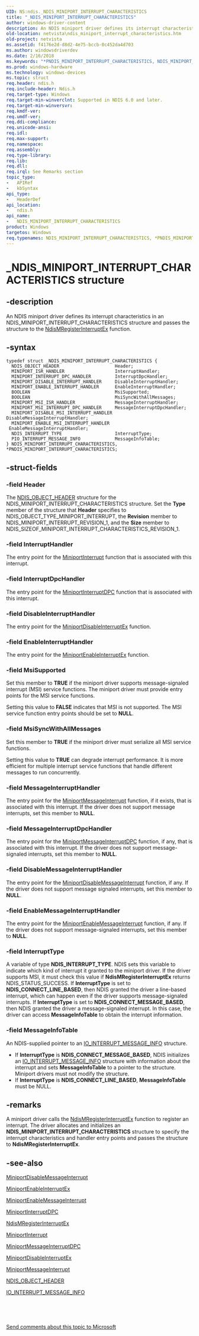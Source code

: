 ```yaml
---
UID: NS:ndis._NDIS_MINIPORT_INTERRUPT_CHARACTERISTICS
title: "_NDIS_MINIPORT_INTERRUPT_CHARACTERISTICS"
author: windows-driver-content
description: An NDIS miniport driver defines its interrupt characteristics in an NDIS_MINIPORT_INTERRUPT_CHARACTERISTICS structure and passes the structure to the NdisMRegisterInterruptEx function.
old-location: netvista\ndis_miniport_interrupt_characteristics.htm
old-project: netvista
ms.assetid: f4176e2d-d8d2-4e75-bccb-0c452da4d703
ms.author: windowsdriverdev
ms.date: 2/16/2018
ms.keywords: "*PNDIS_MINIPORT_INTERRUPT_CHARACTERISTICS, NDIS_MINIPORT_INTERRUPT_CHARACTERISTICS, NDIS_MINIPORT_INTERRUPT_CHARACTERISTICS structure [Network Drivers Starting with Windows Vista], PNDIS_MINIPORT_INTERRUPT_CHARACTERISTICS, PNDIS_MINIPORT_INTERRUPT_CHARACTERISTICS structure pointer [Network Drivers Starting with Windows Vista], _NDIS_MINIPORT_INTERRUPT_CHARACTERISTICS, ndis/NDIS_MINIPORT_INTERRUPT_CHARACTERISTICS, ndis/PNDIS_MINIPORT_INTERRUPT_CHARACTERISTICS, ndis_interrupts_structures_ref_87c0c090-a28d-4195-b73d-52e3a188a80b.xml, netvista.ndis_miniport_interrupt_characteristics"
ms.prod: windows-hardware
ms.technology: windows-devices
ms.topic: struct
req.header: ndis.h
req.include-header: Ndis.h
req.target-type: Windows
req.target-min-winverclnt: Supported in NDIS 6.0 and later.
req.target-min-winversvr: 
req.kmdf-ver: 
req.umdf-ver: 
req.ddi-compliance: 
req.unicode-ansi: 
req.idl: 
req.max-support: 
req.namespace: 
req.assembly: 
req.type-library: 
req.lib: 
req.dll: 
req.irql: See Remarks section
topic_type:
-	APIRef
-	kbSyntax
api_type:
-	HeaderDef
api_location:
-	ndis.h
api_name:
-	NDIS_MINIPORT_INTERRUPT_CHARACTERISTICS
product: Windows
targetos: Windows
req.typenames: NDIS_MINIPORT_INTERRUPT_CHARACTERISTICS, *PNDIS_MINIPORT_INTERRUPT_CHARACTERISTICS
---
```


# _NDIS_MINIPORT_INTERRUPT_CHARACTERISTICS structure


## -description


An NDIS miniport driver defines its interrupt characteristics in an
  NDIS_MINIPORT_INTERRUPT_CHARACTERISTICS structure and passes the structure to the 
  <a href="..\ndis\nf-ndis-ndismregisterinterruptex.md">
  NdisMRegisterInterruptEx</a> function.


## -syntax


````
typedef struct _NDIS_MINIPORT_INTERRUPT_CHARACTERISTICS {
  NDIS_OBJECT_HEADER                     Header;
  MINIPORT_ISR_HANDLER                   InterruptHandler;
  MINIPORT_INTERRUPT_DPC_HANDLER         InterruptDpcHandler;
  MINIPORT_DISABLE_INTERRUPT_HANDLER     DisableInterruptHandler;
  MINIPORT_ENABLE_INTERRUPT_HANDLER      EnableInterruptHandler;
  BOOLEAN                                MsiSupported;
  BOOLEAN                                MsiSyncWithAllMessages;
  MINIPORT_MSI_ISR_HANDLER               MessageInterruptHandler;
  MINIPORT_MSI_INTERRUPT_DPC_HANDLER     MessageInterruptDpcHandler;
  MINIPORT_DISABLE_MSI_INTERRUPT_HANDLER DisableMessageInterruptHandler;
  MINIPORT_ENABLE_MSI_INTERRUPT_HANDLER  EnableMessageInterruptHandler;
  NDIS_INTERRUPT_TYPE                    InterruptType;
  PIO_INTERRUPT_MESSAGE_INFO             MessageInfoTable;
} NDIS_MINIPORT_INTERRUPT_CHARACTERISTICS, *PNDIS_MINIPORT_INTERRUPT_CHARACTERISTICS;
````


## -struct-fields




### -field Header

The 
     <a href="..\ntddndis\ns-ntddndis-_ndis_object_header.md">NDIS_OBJECT_HEADER</a> structure for the
     NDIS_MINIPORT_INTERRUPT_CHARACTERISTICS structure. Set the 
     <b>Type</b> member of the structure that 
     <b>Header</b> specifies to NDIS_OBJECT_TYPE_MINIPORT_INTERRUPT, the 
     <b>Revision</b> member to NDIS_MINIPORT_INTERRUPT_REVISION_1, and the 
     <b>Size</b> member to NDIS_SIZEOF_MINIPORT_INTERRUPT_CHARACTERISTICS_REVISION_1.


### -field InterruptHandler

The entry point for the 
     <a href="..\ndis\nc-ndis-miniport_isr.md">MiniportInterrupt</a> function that is
     associated with this interrupt.


### -field InterruptDpcHandler

The entry point for the 
     <a href="..\ndis\nc-ndis-miniport_interrupt_dpc.md">MiniportInterruptDPC</a> function
     that is associated with this interrupt.


### -field DisableInterruptHandler

The entry point for the 
     <a href="..\ndis\nc-ndis-miniport_disable_interrupt.md">
     MiniportDisableInterruptEx</a> function.


### -field EnableInterruptHandler

The entry point for the 
     <a href="..\ndis\nc-ndis-miniport_enable_interrupt.md">
     MiniportEnableInterruptEx</a> function.


### -field MsiSupported

Set this member to <b>TRUE</b> if the miniport driver supports message-signaled interrupt (MSI) service
     functions. The miniport driver must provide entry points for the MSI service functions.
     

Setting this value to <b>FALSE</b> indicates that MSI is not supported. The MSI service function entry
     points should be set to <b>NULL</b>.


### -field MsiSyncWithAllMessages

Set this member to <b>TRUE</b> if the miniport driver must serialize all MSI service functions. 
     

Setting this value to <b>TRUE</b> can degrade interrupt performance. It is more efficient for multiple
     interrupt service functions that handle different messages to run concurrently.


### -field MessageInterruptHandler

The entry point for the 
     <a href="..\ndis\nc-ndis-miniport_message_interrupt.md">
     MiniportMessageInterrupt</a> function, if it exists, that is associated with this interrupt. If the
     driver does not support message interrupts, set this member to <b>NULL</b>.


### -field MessageInterruptDpcHandler

The entry point for the 
     <a href="..\ndis\nc-ndis-miniport_message_interrupt_dpc.md">
     MiniportMessageInterruptDPC</a> function, if any, that is associated with this interrupt. If the
     driver does not support message-signaled interrupts, set this member to <b>NULL</b>.


### -field DisableMessageInterruptHandler

The entry point for the 
     <a href="..\ndis\nc-ndis-miniport_disable_message_interrupt.md">
     MiniportDisableMessageInterrupt</a> function, if any. If the driver does not support message signaled
     interrupts, set this member to <b>NULL</b>.


### -field EnableMessageInterruptHandler

The entry point for the 
     <a href="..\ndis\nc-ndis-miniport_enable_message_interrupt.md">
     MiniportEnableMessageInterrupt</a> function, if any. If the driver does not support message-signaled
     interrupts, set this member to <b>NULL</b>.


### -field InterruptType

A variable of type <b>NDIS_INTERRUPT_TYPE</b>. NDIS sets this variable to indicate which kind of
     interrupt it granted to the miniport driver. If the driver supports MSI, it must check this value if 
     <b>NdisMRegisterInterruptEx</b> returns NDIS_STATUS_SUCCESS. If 
     <b>InterruptType</b> is set to <b>NDIS_CONNECT_LINE_BASED</b>, then NDIS granted the driver a line-based
     interrupt, which can happen even if the driver supports message-signaled interrupts. If 
     <b>InterruptType</b> is set to <b>NDIS_CONNECT_MESSAGE_BASED</b>, then NDIS granted the driver a
     message-signaled interrupt. In this case, the driver can access 
     <b>MessageInfoTable</b> to obtain the interrupt information.


### -field MessageInfoTable

An NDIS-supplied pointer to an 
     <a href="..\wdm\ns-wdm-_io_interrupt_message_info.md">
     IO_INTERRUPT_MESSAGE_INFO</a> structure. 

<ul>
<li>
If 
     <b>InterruptType</b> is <b>NDIS_CONNECT_MESSAGE_BASED</b>, NDIS initializes an <a href="..\wdm\ns-wdm-_io_interrupt_message_info.md">IO_INTERRUPT_MESSAGE_INFO</a>
     structure with information about the interrupt and sets 
     <b>MessageInfoTable</b> to a pointer to the structure. Miniport drivers must not modify the
     structure.

</li>
<li>
If <b>InterruptType</b> is <b>NDIS_CONNECT_LINE_BASED</b>, <b>MessageInfoTable</b> must be NULL.

</li>
</ul>

## -remarks



A miniport driver calls the 
    <a href="..\ndis\nf-ndis-ndismregisterinterruptex.md">NdisMRegisterInterruptEx</a> function
    to register an interrupt. The driver allocates and initializes an <b>NDIS_MINIPORT_INTERRUPT_CHARACTERISTICS</b>
    structure to specify the interrupt characteristics and handler entry points and passes the structure to 
    <b>NdisMRegisterInterruptEx</b>.




## -see-also

<a href="..\ndis\nc-ndis-miniport_disable_message_interrupt.md">
   MiniportDisableMessageInterrupt</a>



<a href="..\ndis\nc-ndis-miniport_enable_interrupt.md">MiniportEnableInterruptEx</a>



<a href="..\ndis\nc-ndis-miniport_enable_message_interrupt.md">
   MiniportEnableMessageInterrupt</a>



<a href="..\ndis\nc-ndis-miniport_interrupt_dpc.md">MiniportInterruptDPC</a>



<a href="..\ndis\nf-ndis-ndismregisterinterruptex.md">NdisMRegisterInterruptEx</a>



<a href="..\ndis\nc-ndis-miniport_isr.md">MiniportInterrupt</a>



<a href="..\ndis\nc-ndis-miniport_message_interrupt_dpc.md">MiniportMessageInterruptDPC</a>



<a href="..\ndis\nc-ndis-miniport_disable_interrupt.md">MiniportDisableInterruptEx</a>



<a href="..\ndis\nc-ndis-miniport_message_interrupt.md">MiniportMessageInterrupt</a>



<a href="..\ntddndis\ns-ntddndis-_ndis_object_header.md">NDIS_OBJECT_HEADER</a>



<a href="..\wdm\ns-wdm-_io_interrupt_message_info.md">IO_INTERRUPT_MESSAGE_INFO</a>



 

 

<a href="mailto:wsddocfb@microsoft.com?subject=Documentation%20feedback [netvista\netvista]:%20NDIS_MINIPORT_INTERRUPT_CHARACTERISTICS structure%20 RELEASE:%20(2/16/2018)&amp;body=%0A%0APRIVACY STATEMENT%0A%0AWe use your feedback to improve the documentation. We don't use your email address for any other purpose, and we'll remove your email address from our system after the issue that you're reporting is fixed. While we're working to fix this issue, we might send you an email message to ask for more info. Later, we might also send you an email message to let you know that we've addressed your feedback.%0A%0AFor more info about Microsoft's privacy policy, see http://privacy.microsoft.com/en-us/default.aspx." title="Send comments about this topic to Microsoft">Send comments about this topic to Microsoft</a>

